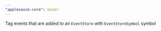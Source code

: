 ```yaml
---
"applesauce-core": minor
---
```


Tag events that are added to an `EventStore` with `EventStoreSymbol` symbol
